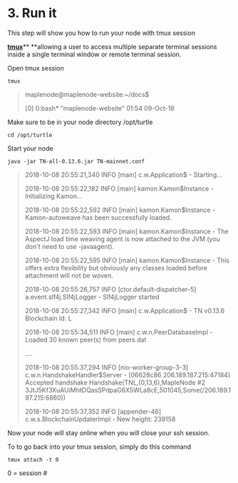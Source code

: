 # 3. Run it

This step will show you how to run your node with tmux session

[**tmux**](https://en.wikipedia.org/wiki/Tmux)** **allowing a user to access multiple separate terminal sessions inside a single terminal window or remote terminal session.

Open tmux session

```
tmux
```

> maplenode@maplenode-website:~/docs$
>
> \[0\] 0:bash\*                                                           "maplenode-website" 01:54 09-Oct-18

Make sure to be in your node directory /opt/turtle

```
cd /opt/turtle
```

Start your node

```
java -jar TN-all-0.13.6.jar TN-mainnet.conf
```

> 2018-10-08 20:55:21,340 INFO  \[main\] c.w.Application$ - Starting...
>
> 2018-10-08 20:55:22,182 INFO  \[main\] kamon.Kamon$Instance - Initializing Kamon...
>
> 2018-10-08 20:55:22,592 INFO  \[main\] kamon.Kamon$Instance - Kamon-autoweave has been successfully loaded.
>
> 2018-10-08 20:55:22,593 INFO  \[main\] kamon.Kamon$Instance - The AspectJ load time weaving agent is now attached to the JVM \(you don't need to use -javaagent\).
>
> 2018-10-08 20:55:22,595 INFO  \[main\] kamon.Kamon$Instance - This offers extra flexibility but obviously any classes loaded before attachment will not be woven.
>
> 2018-10-08 20:55:26,757 INFO  \[ctor.default-dispatcher-5\] a.event.slf4j.Slf4jLogger - Slf4jLogger started
>
> 2018-10-08 20:55:27,342 INFO  \[main\] c.w.Application$ - TN v0.13.6 Blockchain Id: L
>
> 2018-10-08 20:55:34,511 INFO  \[main\] c.w.n.PeerDatabaseImpl - Loaded 30 known peer\(s\) from peers.dat
>
> ....
>
> 2018-10-08 20:55:37,294 INFO  \[nio-worker-group-3-3\] c.w.n.HandshakeHandler$Server - \[06628c86 206.189.187.215:47184\] Accepted handshake Handshake\(TNL,\(0,13,6\),MapleNode \#2 3JtJ5Kf3XuAUiMhtDQasSPdpaG6X5WLa8cE,501045,Some\(/206.189.187.215:6860\)\)
>
> 2018-10-08 20:55:37,352 INFO  \[appender-46\] c.w.s.BlockchainUpdaterImpl - New height: 239158

Now your node will stay online when you will close your ssh session.

To to go back into your tmux session, simply do this command

```
tmux attach -t 0
```

0 = session \# 

